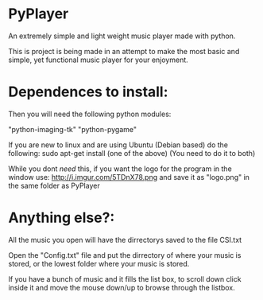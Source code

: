 PyPlayer
========
An extremely simple and light weight music player made with python.

This is project is being made in an attempt to make the most basic and
simple, yet functional music player for your enjoyment.




Dependences to install:
=======================

Then you will need the following python modules:

"python-imaging-tk"
"python-pygame"

If you are new to linux and are using Ubuntu (Debian based) do the following:
sudo apt-get install (one of the above) (You need to do it to both)

While you dont _need_ this, if you want the logo for the program in the window use:
http://i.imgur.com/5TDnX78.png
and save it as "logo.png" in the same folder as PyPlayer




Anything else?:
===============
All the music you open will have the dirrectorys saved to the file CSI.txt

Open the "Config.txt" file and put the dirrectory of where your music is stored,
or the lowest folder where your music is stored.

If you have a bunch of music and it fills the list box, to scroll down click 
inside it and move the mouse down/up to browse through the listbox.

